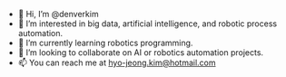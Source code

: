 - 👋 Hi, I’m @denverkim
- 👀 I’m interested in big data, artificial intelligence, and robotic process automation.
- 🌱 I’m currently learning robotics programming. 
- 💞️ I’m looking to collaborate on AI or robotics automation projects.
- 📫 You can reach me at hyo-jeong.kim@hotmail.com

<!---
denverkim/denverkim is a ✨ special ✨ repository because its `README.md` (this file) appears on your GitHub profile.
You can click the Preview link to take a look at your changes.
--->
